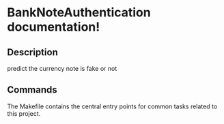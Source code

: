 # BankNoteAuthentication documentation!

## Description

predict the currency note is fake or not

## Commands

The Makefile contains the central entry points for common tasks related to this project.

